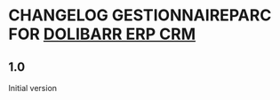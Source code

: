 # CHANGELOG GESTIONNAIREPARC FOR [DOLIBARR ERP CRM](https://www.dolibarr.org)

## 1.0

Initial version
